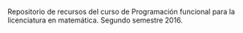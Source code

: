Repositorio de recursos del curso de Programación funcional para la licenciatura en matemática. Segundo semestre 2016.